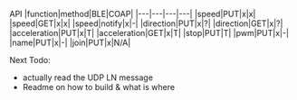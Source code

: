 
API
|function|method|BLE|COAP|
|---|---|---|---|
|speed|PUT|x|x|
|speed|GET|x|x|
|speed|notify|x|-|
|direction|PUT|x|?|
|direction|GET|x|?|
|acceleration|PUT|x|T|
|acceleration|GET|x|T|
|stop|PUT|T|
|pwm|PUT|x|-|
|name|PUT|x|-| 
|join|PUT|x|N/A|


Next Todo: 
* actually read the UDP LN message
* Readme on how to build & what is where